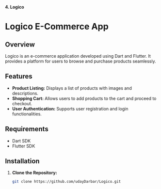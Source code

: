 
**4. Logico**


# Logico E-Commerce App

## Overview

Logico is an e-commerce application developed using Dart and Flutter. It provides a platform for users to browse and purchase products seamlessly.

## Features

- **Product Listing:** Displays a list of products with images and descriptions.
- **Shopping Cart:** Allows users to add products to the cart and proceed to checkout.
- **User Authentication:** Supports user registration and login functionalities.

## Requirements

- Dart SDK
- Flutter SDK

## Installation

1. **Clone the Repository:**
   ```bash
   git clone https://github.com/udayDarbar/Logico.git
